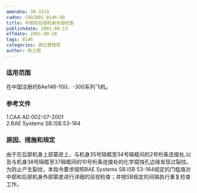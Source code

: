 ```yaml
---
amendno: 39-3319  
cadno: CAD2001-B146-08  
title: 中部和后部机身外部检查  
publishdate: 2001-08-13  
effdate: 2001-08-20  
tags: B146  
categories: 西北管理局  
author: 陈立阁  
---
```

  
### 适用范围  
在中国注册的BAe146-100、-300系列飞机。  
  
<!--more-->  
### 参考文件  
   1.CAA AD 002-07-2001  
   2.BAE Systems SB.ISB.53-164  
  
### 原因、措施和规定  
由于在后部机身上部蒙皮上，与机身35号隔框至34号隔框间的2号桁条连接处,以及与机身38号隔框至37隔框间的10号桁条连接处的化学腐蚀孔边缘发现过裂纹。为防止产生裂纹，本指令要求按照BAE Systems SB.ISB 53-164规定的门槛值对中部和后部机身外部蒙皮进行详细的目视检查；并按SB规定的间隔执行重复检查工作。  
